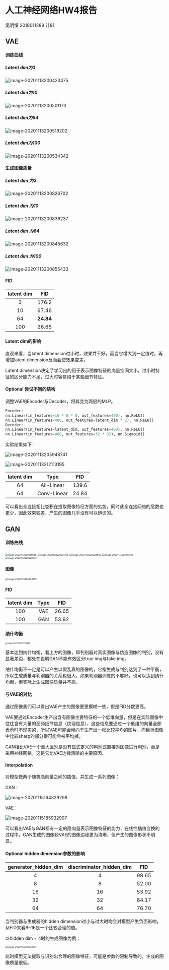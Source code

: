 # 人工神经网络HW4报告

吴明恒  2018011288 计81

## VAE

#### 训练曲线

##### Latent dim为3

![image-20201113200423475](人工神经网络HW4报告.assets/image-20201113200423475.png)

##### Latent dim为10

![image-20201113200501173](人工神经网络HW4报告.assets/image-20201113200501173.png)

##### Latent dim为64

![image-20201113200519202](人工神经网络HW4报告.assets/image-20201113200519202.png)



##### Latent dim为100

![image-20201113200534342](人工神经网络HW4报告.assets/image-20201113200534342.png)

#### 生成图像质量

##### Latent dim 为3

![image-20201113200826702](人工神经网络HW4报告.assets/image-20201113200826702.png)

##### Latent dim 为10

![image-20201113200836237](人工神经网络HW4报告.assets/image-20201113200836237.png)

##### Latent dim 为64

![image-20201113200845632](人工神经网络HW4报告.assets/image-20201113200845632.png)

##### Latent dim 为100

![image-20201113200855433](人工神经网络HW4报告.assets/image-20201113200855433.png)

#### FID

| latent dim |    FID    |
| :--------: | :-------: |
|     3      |   176.2   |
|     10     |   67.46   |
|     64     | **24.84** |
|    100     |   26.65   |



#### Latent dim的影响

直观来看，当latent dimension过小时，效果并不好，而当它增大到一定值时，再增加latent dimension反而会使效果变差。

Latent dimension决定了学习出的用于表示图像特征的向量空间大小，过小时特征的区分能力不足，过大时容易陷于某些细节特征。

#### Optional 尝试不同的结构

调整VAE的Encoder与Decoder，将其变为两层的MLP。

```python
Encoder:
nn.Linear(in_features=16 * 8 * 8, out_features=400), nn.ReLU()
nn.Linear(in_features=400, out_features=latent_dim * 2), nn.ReLU()
Decoder:
nn.Linear(in_features=latent_dim, out_features=400), nn.ReLU()
nn.Linear(in_features=400, out_features=32 * 32), nn.Sigmoid()
```

实验结果如下：

![image-20201113205948741](人工神经网络HW4报告.assets/image-20201113205948741.png)

![image-20201113212113195](人工神经网络HW4报告.assets/image-20201113212113195.png)

| latent dim |    Type     |  FID  |
| :--------: | :---------: | :---: |
|     64     | All-Linear  | 139.6 |
|     64     | Conv-Linear | 24.84 |

可以看出全连接相比卷积在提取图像特征方面的劣势，同时此全连接网络的层数也更少，因此效果较差，产生的图像几乎没有可以辨识的。

## GAN

#### 训练曲线

<img src="人工神经网络HW4报告.assets/image-20201113220148636.png" alt="image-20201113220148636" style="zoom:50%;" />

<img src="人工神经网络HW4报告.assets/image-20201113220201158.png" alt="image-20201113220201158" style="zoom:50%;" />

<img src="人工神经网络HW4报告.assets/image-20201113220208633.png" alt="image-20201113220208633" style="zoom:50%;" />

<img src="人工神经网络HW4报告.assets/image-20201113220217489.png" alt="image-20201113220217489" style="zoom:50%;" />

<img src="人工神经网络HW4报告.assets/image-20201113220228042.png" alt="image-20201113220228042" style="zoom:50%;" />

#### 图像

<img src="人工神经网络HW4报告.assets/image-20201113220243255.png" alt="image-20201113220243255" style="zoom:50%;" />

#### FID

| latent dim | Type |  FID  |
| :--------: | :--: | :---: |
|    100     | VAE  | 26.65 |
|    100     | GAN  | 53.92 |

#### 纳什均衡

<img src="人工神经网络HW4报告.assets/image-20201115162754444.png" alt="image-20201115162754444" style="zoom:40%;" />

基本达到纳什均衡，看上方的图像，即判别器对真实图像与伪造图像的判别，没有显著差距，都处在说明GAN不能有效区分true img与fake img。

纳什均衡不一定是可以产生以假乱真的图像的，它指生成与判别达到了一种平衡，所以生成质量与判别器的关系也很大，如果判别器训练的不够好，也可以达到纳什均衡，但实际上生成图像质量并不高。

#### 与VAE的对比

通过图像我们可以看出VAE产生的图像要更模糊一些，但是FID分数更高。

VAE要通过Encoder生产出含有图像主要特征的一个低维向量，但是在实际图像中往往含有大量的高频细节信息（纹理信息），这些信息要通过一个低维的向量全部表示时不现实的，所以VAE可能会倾向于生产出一张比较平均的图片，而目标图像中比较sharp的部分很可能会被平均掉。

GAN相比VAE一个重大区别是没有显式定义的判别式直接对图像进行判别，而是采用神经网络，这是它比VAE边缘清晰的主要原因。

#### Interpolation

对模型做两个随机隐向量之间的插值，并生成一系列图像：

GAN：

![image-20201115164329298](人工神经网络HW4报告.assets/image-20201115164329298.png)

VAE：

![image-20201115185932907](人工神经网络HW4报告.assets/image-20201115185932907.png)

可以看出VAE与GAN都有一定的隐向量表示图像特征的能力，在线性插值变换的过程中，GAN生成的图像较VAE的图像边缘更为清晰，但产生的图像形状不明显。

#### Optional hidden dimension参数的影响

| generator_hidden_dim | discriminator_hidden_dim |  FID  |
| :------------------: | :----------------------: | :---: |
|          4           |            4             | 98.65 |
|          8           |            8             | 52.00 |
|          16          |            16            | 53.92 |
|          32          |            32            | 84.17 |
|          64          |            64            | 76.70 |

当判别器与生成器的hidden dimension过小与过大时均会对模型产生负面影响，从FID来看8~16是一个比较合理的值。

以hidden dim = 4时的生成图像为例：

<img src="人工神经网络HW4报告.assets/image-20201114000339701.png" alt="image-20201114000339701" style="zoom:50%;"  tag="hidden dim = 4"/>

此时模型无法提取与识别出合理的图像特征，可能是参数的限制导致的，生成的图像质量很低。



